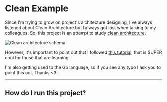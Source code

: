 # Clean Example
Since I'm trying to grow on project's architecture designing, I've always listened about Clean Architecture but I always got lost when talking to my colleagues. So, this project is an attempt to study [clean architecture](https://blog.cleancoder.com/uncle-bob/2012/08/13/the-clean-architecture.html).

![Clean architecture schema](https://blog.cleancoder.com/uncle-bob/images/2012-08-13-the-clean-architecture/CleanArchitecture.jpg "The clean architecture schema drawing")

However, it's important to point out that I followed [this tutorial](https://medium.com/@manakuro/clean-architecture-with-go-bce409427d31), that is SUPER cool for those that are learning.

I'm also getting used to the Go language, so if you see any typo I ask you to point this out.
Thanks <3

___
## How do I run this project?